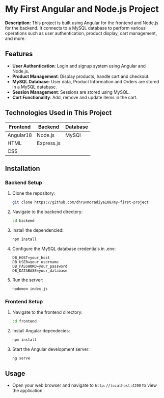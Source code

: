 # My First Angular and Node.js Project

**Description:**
This project is built using Angular for the frontend and Node.js for the backend. It connects to a MySQL database to perform various operations such as user authentication, product display, cart management, and more.

## Features

- **User Authentication**: Login and signup system using Angular and Node.js.
- **Product Management**: Display products, handle cart and checkout.
- **MySQL Database**: User data, Product Information and Orders are stored in a MySQL database.
- **Session Management**: Sessions are stored using MySQL.
- **Cart Functionality**: Add, remove and update items in the cart.

## Technologies Used in This Project

| Frontend  | Backend    | Database |
| --------- | ---------- | -------- |
| Angular18 | Node.js    | MySQl    |
| HTML      | Express.js |          |
| CSS       |            |          |

## Installation

### Backend Setup

1. Clone the repository:

   ```bash
   git clone https://github.com/dhruvmoradiya108/my-first-project

   ```

2. Navigate to the backend directory:

   ```bash
   cd backend

   ```

3. Install the dependencied:

   ```bash
   npm install

   ```

4. Configure the MySQL database credentials in .env:

   ```plaintext
   DB_HOST=your_host
   DB_USER=your_username
   DB_PASSWORD=your_password
   DB_DATABASE=your_database

   ```

5. Run the server:
   ```bash
   nodemon index.js
   ```

### Frontend Setup

1. Navigate to the frontend directory:

   ```bash
   cd frontend

   ```

2. Install Angular dependecies:

   ```bash
   npm install

   ```

3. Start the Angular development server:
   ```bash
   ng serve
   ```

## Usage

- Open your web browser and navigate to `http://localhost:4200` to view the application.
